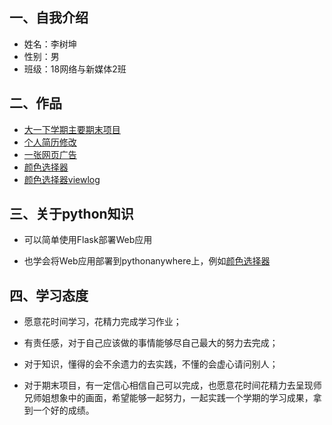 ## 一、自我介绍

* 姓名：李树坤
* 性别：男
* 班级：18网络与新媒体2班

## 二、作品

* [大一下学期主要期末项目](https://shuken7418.gitee.io/)
* [个人简历修改](https://shuken7418.gitee.io/resume/)
* [一张网页广告](http://shuken7418.gitee.io/chuangyi/)
* [颜色选择器](http://shuken7418.pythonanywhere.com/)
* [颜色选择器viewlog](http://shuken7418.pythonanywhere.com/viewlog)

## 三、关于python知识

* 可以简单使用Flask部署Web应用

* 也学会将Web应用部署到pythonanywhere上，例如[颜色选择器](http://shuken7418.pythonanywhere.com/)

## 四、学习态度

* 愿意花时间学习，花精力完成学习作业；

* 有责任感，对于自己应该做的事情能够尽自己最大的努力去完成；

* 对于知识，懂得的会不余遗力的去实践，不懂的会虚心请问别人；

* 对于期末项目，有一定信心相信自己可以完成，也愿意花时间花精力去呈现师兄师姐想象中的画面，希望能够一起努力，一起实践一个学期的学习成果，拿到一个好的成绩。
